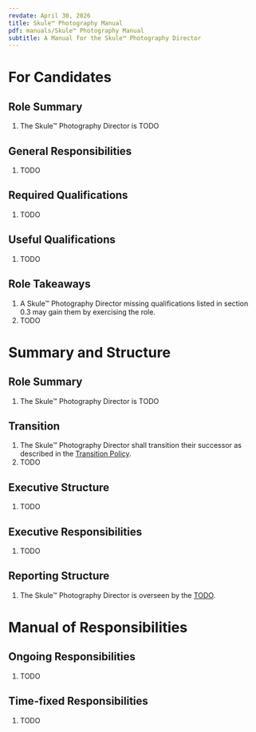```yaml
---
revdate: April 30, 2026
title: Skule™ Photography Manual
pdf: manuals/Skule™ Photography Manual
subtitle: A Manual for the Skule™ Photography Director
---
```


# For Candidates

## Role Summary
1. The Skule™ Photography Director is TODO

## General Responsibilities
1. TODO

## Required Qualifications
1. TODO

## Useful Qualifications
1. TODO

## Role Takeaways
1. A Skule™ Photography Director missing qualifications listed in section 0.3 may gain them by exercising the role.
1. TODO

# Summary and Structure

## Role Summary
1. The Skule™ Photography Director is TODO

## Transition
1. The Skule™ Photography Director shall transition their successor as described in the [Transition Policy](../policies/transition-policy.md).
1. TODO

## Executive Structure
1. TODO

## Executive Responsibilities
1. TODO

## Reporting Structure
1. The Skule™ Photography Director is overseen by the [TODO](TODO-manual.md).

# Manual of Responsibilities

## Ongoing Responsibilities
1. TODO

## Time-fixed Responsibilities
1. TODO
